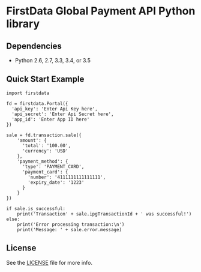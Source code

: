 # FirstData Global Payment API Python library

## Dependencies

* Python 2.6, 2.7, 3.3, 3.4, or 3.5

## Quick Start Example

    import firstdata

    fd = firstdata.Portal({
      'api_key': 'Enter Api Key here',
      'api_secret': 'Enter Api Secret here',
      'app_id': 'Enter App ID here'
    })

    sale = fd.transaction.sale({
        'amount': {
          'total': '100.00',
          'currency': 'USD'
        },
        'payment_method': {
          'type': 'PAYMENT_CARD',
          'payment_card': {
            'number': '4111111111111111',
            'expiry_date': '1223'
          }
        }
    })

    if sale.is_successful:
        print('Transaction' + sale.ipgTransactionId + ' was successful!')
    else:
        print('Error processing transaction:\n')
        print('Message: ' + sale.error.message)

## License

See the [LICENSE](LICENSE) file for more info.